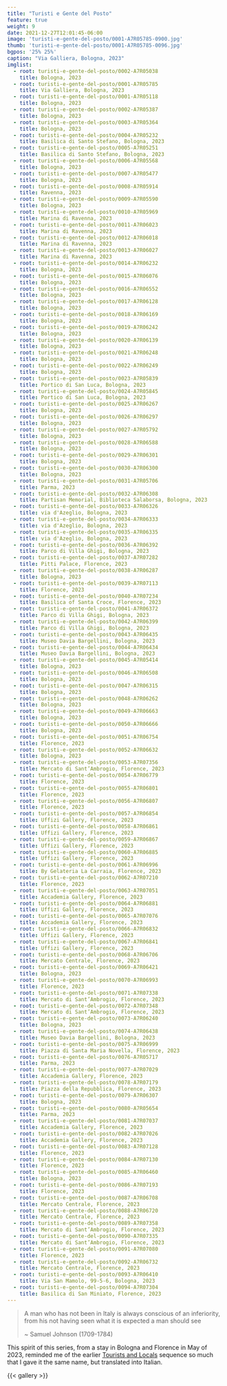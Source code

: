 ```yaml
---
title: "Turisti e Gente del Posto"
feature: true
weight: 9
date: 2021-12-27T12:01:45-06:00
image: 'turisti-e-gente-del-posto/0001-A7R05785-0900.jpg'
thumb: 'turisti-e-gente-del-posto/0001-A7R05785-0096.jpg'
bgpos: '25% 25%'
caption: "Via Galliera, Bologna, 2023"
imglist:
  - root: turisti-e-gente-del-posto/0002-A7R05038
    title: Bologna, 2023
  - root: turisti-e-gente-del-posto/0001-A7R05785
    title: Via Galliera, Bologna, 2023
  - root: turisti-e-gente-del-posto/0001-A7R05118
    title: Bologna, 2023
  - root: turisti-e-gente-del-posto/0002-A7R05387
    title: Bologna, 2023
  - root: turisti-e-gente-del-posto/0003-A7R05364
    title: Bologna, 2023
  - root: turisti-e-gente-del-posto/0004-A7R05232
    title: Basilica di Santo Stefano, Bologna, 2023
  - root: turisti-e-gente-del-posto/0005-A7R05251
    title: Basilica di Santo Stefano, Bologna, 2023
  - root: turisti-e-gente-del-posto/0006-A7R05568
    title: Bologna, 2023
  - root: turisti-e-gente-del-posto/0007-A7R05477
    title: Bologna, 2023
  - root: turisti-e-gente-del-posto/0008-A7R05914
    title: Ravenna, 2023
  - root: turisti-e-gente-del-posto/0009-A7R05590
    title: Bologna, 2023
  - root: turisti-e-gente-del-posto/0010-A7R05969
    title: Marina di Ravenna, 2023
  - root: turisti-e-gente-del-posto/0011-A7R06023
    title: Marina di Ravenna, 2023
  - root: turisti-e-gente-del-posto/0012-A7R06018
    title: Marina di Ravenna, 2023
  - root: turisti-e-gente-del-posto/0013-A7R06027
    title: Marina di Ravenna, 2023
  - root: turisti-e-gente-del-posto/0014-A7R06232
    title: Bologna, 2023
  - root: turisti-e-gente-del-posto/0015-A7R06076
    title: Bologna, 2023
  - root: turisti-e-gente-del-posto/0016-A7R06552
    title: Bologna, 2023
  - root: turisti-e-gente-del-posto/0017-A7R06128
    title: Bologna, 2023
  - root: turisti-e-gente-del-posto/0018-A7R06169
    title: Bologna, 2023
  - root: turisti-e-gente-del-posto/0019-A7R06242
    title: Bologna, 2023
  - root: turisti-e-gente-del-posto/0020-A7R06139
    title: Bologna, 2023
  - root: turisti-e-gente-del-posto/0021-A7R06248
    title: Bologna, 2023
  - root: turisti-e-gente-del-posto/0022-A7R06249
    title: Bologna, 2023
  - root: turisti-e-gente-del-posto/0023-A7R05839
    title: Portico di San Luca, Bologna, 2023
  - root: turisti-e-gente-del-posto/0024-A7R05845
    title: Portico di San Luca, Bologna, 2023
  - root: turisti-e-gente-del-posto/0025-A7R06267
    title: Bologna, 2023
  - root: turisti-e-gente-del-posto/0026-A7R06297
    title: Bologna, 2023
  - root: turisti-e-gente-del-posto/0027-A7R05792
    title: Bologna, 2023
  - root: turisti-e-gente-del-posto/0028-A7R06588
    title: Bologna, 2023
  - root: turisti-e-gente-del-posto/0029-A7R06301
    title: Bologna, 2023
  - root: turisti-e-gente-del-posto/0030-A7R06300
    title: Bologna, 2023
  - root: turisti-e-gente-del-posto/0031-A7R05706
    title: Parma, 2023
  - root: turisti-e-gente-del-posto/0032-A7R06308
    title: Partisan Memorial, Biblioteca Salaborsa, Bologna, 2023
  - root: turisti-e-gente-del-posto/0033-A7R06326
    title: via d'Azeglio, Bologna, 2023
  - root: turisti-e-gente-del-posto/0034-A7R06333
    title: via d'Azeglio, Bologna, 2023
  - root: turisti-e-gente-del-posto/0035-A7R06335
    title: via d'Azeglio, Bologna, 2023
  - root: turisti-e-gente-del-posto/0036-A7R06392
    title: Parco di Villa Ghigi, Bologna, 2023
  - root: turisti-e-gente-del-posto/0037-A7R07282
    title: Pitti Palace, Florence, 2023
  - root: turisti-e-gente-del-posto/0038-A7R06287
    title: Bologna, 2023
  - root: turisti-e-gente-del-posto/0039-A7R07113
    title: Florence, 2023
  - root: turisti-e-gente-del-posto/0040-A7R07234
    title: Basilica of Santa Croce, Florence, 2023
  - root: turisti-e-gente-del-posto/0041-A7R06372
    title: Parco di Villa Ghigi, Bologna, 2023
  - root: turisti-e-gente-del-posto/0042-A7R06399
    title: Parco di Villa Ghigi, Bologna, 2023
  - root: turisti-e-gente-del-posto/0043-A7R06435
    title: Museo Davia Bargellini, Bologna, 2023
  - root: turisti-e-gente-del-posto/0044-A7R06434
    title: Museo Davia Bargellini, Bologna, 2023
  - root: turisti-e-gente-del-posto/0045-A7R05414
    title: Bologna, 2023
  - root: turisti-e-gente-del-posto/0046-A7R06508
    title: Bologna, 2023
  - root: turisti-e-gente-del-posto/0047-A7R06315
    title: Bologna, 2023
  - root: turisti-e-gente-del-posto/0048-A7R06262
    title: Bologna, 2023
  - root: turisti-e-gente-del-posto/0049-A7R06663
    title: Bologna, 2023
  - root: turisti-e-gente-del-posto/0050-A7R06666
    title: Bologna, 2023
  - root: turisti-e-gente-del-posto/0051-A7R06754
    title: Florence, 2023
  - root: turisti-e-gente-del-posto/0052-A7R06632
    title: Bologna, 2023
  - root: turisti-e-gente-del-posto/0053-A7R07356
    title: Mercato di Sant’Ambrogio, Florence, 2023
  - root: turisti-e-gente-del-posto/0054-A7R06779
    title: Florence, 2023
  - root: turisti-e-gente-del-posto/0055-A7R06801
    title: Florence, 2023
  - root: turisti-e-gente-del-posto/0056-A7R06807
    title: Florence, 2023
  - root: turisti-e-gente-del-posto/0057-A7R06854
    title: Uffizi Gallery, Florence, 2023
  - root: turisti-e-gente-del-posto/0058-A7R06861
    title: Uffizi Gallery, Florence, 2023
  - root: turisti-e-gente-del-posto/0059-A7R06867
    title: Uffizi Gallery, Florence, 2023
  - root: turisti-e-gente-del-posto/0060-A7R06885
    title: Uffizi Gallery, Florence, 2023
  - root: turisti-e-gente-del-posto/0061-A7R06996
    title: By Gelateria La Carraia, Florence, 2023
  - root: turisti-e-gente-del-posto/0062-A7R07210
    title: Florence, 2023
  - root: turisti-e-gente-del-posto/0063-A7R07051
    title: Accademia Gallery, Florence, 2023
  - root: turisti-e-gente-del-posto/0064-A7R06881
    title: Uffizi Gallery, Florence, 2023
  - root: turisti-e-gente-del-posto/0065-A7R07076
    title: Accademia Gallery, Florence, 2023
  - root: turisti-e-gente-del-posto/0066-A7R06832
    title: Uffizi Gallery, Florence, 2023
  - root: turisti-e-gente-del-posto/0067-A7R06841
    title: Uffizi Gallery, Florence, 2023
  - root: turisti-e-gente-del-posto/0068-A7R06706
    title: Mercato Centrale, Florence, 2023
  - root: turisti-e-gente-del-posto/0069-A7R06421
    title: Bologna, 2023
  - root: turisti-e-gente-del-posto/0070-A7R06993
    title: Florence, 2023
  - root: turisti-e-gente-del-posto/0071-A7R07338
    title: Mercato di Sant’Ambrogio, Florence, 2023
  - root: turisti-e-gente-del-posto/0072-A7R07348
    title: Mercato di Sant’Ambrogio, Florence, 2023
  - root: turisti-e-gente-del-posto/0073-A7R06240
    title: Bologna, 2023
  - root: turisti-e-gente-del-posto/0074-A7R06438
    title: Museo Davia Bargellini, Bologna, 2023
  - root: turisti-e-gente-del-posto/0075-A7R06999
    title: Piazza di Santa Maria Novella, Florence, 2023
  - root: turisti-e-gente-del-posto/0076-A7R05717
    title: Parma, 2023
  - root: turisti-e-gente-del-posto/0077-A7R07029
    title: Accademia Gallery, Florence, 2023
  - root: turisti-e-gente-del-posto/0078-A7R07179
    title: Piazza della Repubblica, Florence, 2023
  - root: turisti-e-gente-del-posto/0079-A7R06307
    title: Bologna, 2023
  - root: turisti-e-gente-del-posto/0080-A7R05654
    title: Parma, 2023
  - root: turisti-e-gente-del-posto/0081-A7R07037
    title: Accademia Gallery, Florence, 2023
  - root: turisti-e-gente-del-posto/0082-A7R07026
    title: Accademia Gallery, Florence, 2023
  - root: turisti-e-gente-del-posto/0083-A7R07128
    title: Florence, 2023
  - root: turisti-e-gente-del-posto/0084-A7R07130
    title: Florence, 2023
  - root: turisti-e-gente-del-posto/0085-A7R06460
    title: Bologna, 2023
  - root: turisti-e-gente-del-posto/0086-A7R07193
    title: Florence, 2023
  - root: turisti-e-gente-del-posto/0087-A7R06708
    title: Mercato Centrale, Florence, 2023
  - root: turisti-e-gente-del-posto/0088-A7R06720
    title: Mercato Centrale, Florence, 2023
  - root: turisti-e-gente-del-posto/0089-A7R07358
    title: Mercato di Sant’Ambrogio, Florence, 2023
  - root: turisti-e-gente-del-posto/0090-A7R07335
    title: Mercato di Sant’Ambrogio, Florence, 2023
  - root: turisti-e-gente-del-posto/0091-A7R07080
    title: Florence, 2023
  - root: turisti-e-gente-del-posto/0092-A7R06732
    title: Mercato Centrale, Florence, 2023
  - root: turisti-e-gente-del-posto/0093-A7R06410
    title: Via San Mamolo, 99-5-6, Bologna, 2023
  - root: turisti-e-gente-del-posto/0094-A7R07304
    title: Basilica di San Miniato, Florence, 2023
---
```


> A man who has not been in Italy is always conscious of an inferiority, from his not having seen what it is expected a man should see
>
> ~ Samuel Johnson (1709-1784)

This spirit of this series, from a stay in Bologna and Florence in May of 2023, reminded me of the earlier 
[Tourists and Locals](/post/tourists-and-locals/) sequence so much that I gave it the same name, but 
translated into Italian.

{{< gallery >}}

